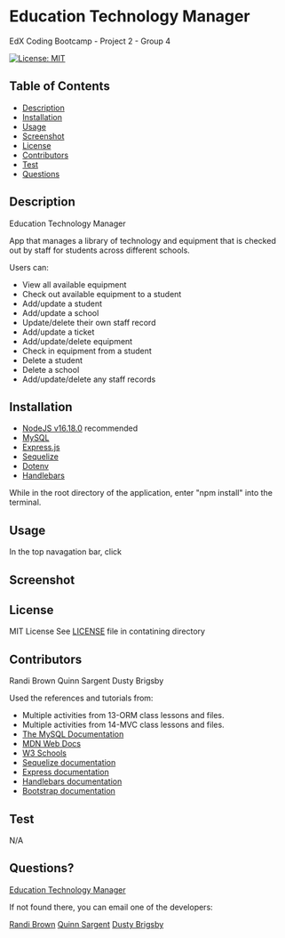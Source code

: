 # Education Technology Manager

EdX Coding Bootcamp - Project 2 - Group 4

[![License: MIT](https://img.shields.io/badge/License-MIT-yellow.svg)](https://opensource.org/licenses/MIT)

## Table of Contents

- [Description](#description)
- [Installation](#installation)
- [Usage](#usage)
- [Screenshot](#screenshot)
- [License](#license)
- [Contributors](#contributors)
- [Test](#test)
- [Questions](#questions)

<a name="description"></a>

## Description

Education Technology Manager

App that manages a library of technology and equipment that is checked out by staff for students across different schools.

Users can:

- View all available equipment
- Check out available equipment to a student
- Add/update a student
- Add/update a school
- Update/delete their own staff record
- Add/update a ticket
- Add/update/delete equipment
- Check in equipment from a student
- Delete a student
- Delete a school
- Add/update/delete any staff records

<a name="installation"></a>

## Installation

- [NodeJS v16.18.0](https://nodejs.org/dist/v16.18.0/node-v16.18.0-x64.msi) recommended
- [MySQL](https://dev.mysql.com/)
- [Express.js](https://expressjs.com/en/4x/api.html)
- [Sequelize](https://sequelize.org/)
- [Dotenv](https://www.npmjs.com/package/dotenv)
- [Handlebars](https://handlebarsjs.com/)

While in the root directory of the application, enter "npm install" into the terminal.

<a name="usage"></a>

## Usage

In the top navagation bar, click

<a name="screenshot"></a>

## Screenshot

<!-- [Screenshot](Screenshot link) -->

<a name="license"></a>

## License

MIT License
See [LICENSE](/LICENSE) file in contatining directory

<a name="contributors"></a>

## Contributors

Randi Brown
Quinn Sargent
Dusty Brigsby

Used the references and tutorials from:

- Multiple activities from 13-ORM class lessons and files.
- Multiple activities from 14-MVC class lessons and files.
- [The MySQL Documentation](https://dev.mysql.com/doc/)
- [MDN Web Docs](https://developer.mozilla.org/en-US/docs/Web/JavaScript)
- [W3 Schools](https://www.w3schools.com/mysql/default.asp)
- [Sequelize documentation](https://sequelize.org/docs/v6/)
- [Express documentation](https://expressjs.com/en/4x/api.html)
- [Handlebars documentation](https://handlebarsjs.com/)
- [Bootstrap documentation](https://getbootstrap.com/)

<a name="test"></a>

## Test

N/A

<a name="questions"></a>

## Questions?

[Education Technology Manager](https://github.com/randirose/group-proj-2)

If not found there, you can email one of the developers:

[Randi Brown](mailto:randibrown21@gmail.com)
[Quinn Sargent](mailto:quinnwsargent@gmail.com)
[Dusty Brigsby](mailto:dustybrigsby@gmail.com)
